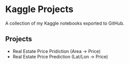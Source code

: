 # Kaggle Projects
A collection of my Kaggle notebooks exported to GitHub.

## Projects
- Real Estate Price Pridiction (Area → Price)
- Real Estate Price Prediction (Lat/Lon → Price)

